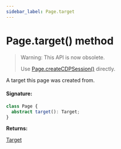 ```yaml
---
sidebar_label: Page.target
---
```


# Page.target() method

> Warning: This API is now obsolete.
>
> Use [Page.createCDPSession()](./puppeteer.page.createcdpsession.md) directly.

A target this page was created from.

#### Signature:

```typescript
class Page {
  abstract target(): Target;
}
```

**Returns:**

[Target](./puppeteer.target.md)
